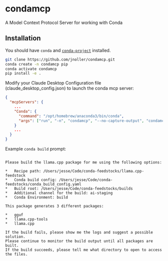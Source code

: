 # condamcp
A Model Context Protocol Server for working with Conda

## Installation

You should have `conda` and [`conda-project`](https://conda-incubator.github.io/conda-project/user_guide.html) installed. 

```bash
git clone https://github.com/jnoller/condamcp.git
conda create -n condamcp pip
conda activate condamcp
pip install -e .
```

Modify your Claude Desktop Configuration file (claude_desktop_config.json) to launch the conda mcp server:

``` json
{
  "mcpServers": {
    ...
    "Conda": {
      "command": "/opt/homebrew/anaconda3/bin/conda",
      "args": ["run", "-n", "condamcp", "--no-capture-output", "condamcp"]
    }
    ...
  }
}
```

Example `conda build` prompt:
```

Please build the llama.cpp package for me using the following options:

*	Recipe path: /Users/jesse/Code/conda-feedstocks/llama.cpp-feedstock
*	Conda build config: /Users/jesse/Code/conda-feedstocks/conda_build_config.yaml
*	Build root: /Users/jesse/Code/conda-feedstocks/builds
*	Additional channel for the build: ai-staging
*	Conda Environment: build

This package generates 3 different packages:

*	gguf
*	llama.cpp-tools
*	llama.cpp

If the build fails, please show me the logs and suggest a possible solution.
Please continue to monitor the build output until all packages are built.
If the build succeeds, please tell me what directory to open to access the files.
```